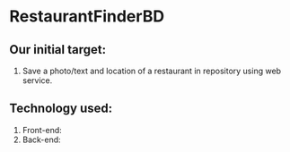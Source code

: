 # RestaurantFinderBD
## Our initial target: 
1. Save a photo/text and location of a restaurant in repository using web service.

## Technology used: 
1. Front-end: 
2. Back-end:
